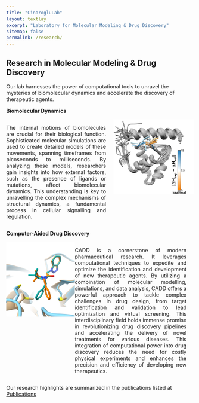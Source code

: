 ```yaml
---
title: "CinarogluLab"
layout: textlay
excerpt: "Laboratory for Molecular Modeling & Drug Discovery"
sitemap: false
permalink: /research/
---
```


## Research in Molecular Modeling & Drug Discovery
Our lab harnesses the power of computational tools to unravel the mysteries of biomolecular dynamics and accelerate the discovery of therapeutic agents.

**Biomolecular Dynamics**

<div style="display: flex; flex-wrap: wrap; justify-content: space-between;">

<div style="flex: 1; text-align: justify; margin-right: 20px;">

The internal motions of biomolecules are crucial for their biological function. Sophisticated molecular simulations are used to create detailed models of these movements, spanning timeframes from picoseconds to milliseconds. By analyzing these models, researchers gain insights into how external factors, such as the presence of ligands or mutations, affect biomolecular dynamics. This understanding is key to unravelling the complex mechanisms of structural dynamics, a fundamental process in cellular signalling and regulation.

</div>

<div style="flex: 0 0 auto;">
<img src="https://raw.githubusercontent.com/CinarogluLab/cinaroglulab.github.io/main/images/images-0003.jpeg" alt="Biomolecular Dynamics" style="height: 200px;">

</div>
</div>

**Computer-Aided Drug Discovery**

<div style="display: flex; flex-wrap: wrap; justify-content: space-between;">

<div style="flex: 0 0 auto;">
<img src="https://raw.githubusercontent.com/CinarogluLab/cinaroglulab.github.io/main/images/images-0004.png" alt="Computer-Aided Drug Discovery" style="height: 200px;">
</div>

<div style="flex: 1; text-align: justify; margin-right: 20px;">

CADD is a cornerstone of modern pharmaceutical research. It leverages computational techniques to expedite and optimize the identification and development of new therapeutic agents. By utilizing a combination of molecular modelling, simulations, and data analysis, CADD offers a powerful approach to tackle complex challenges in drug design, from target identification and validation to lead optimization and virtual screening. This interdisciplinary field holds immense promise in revolutionizing drug discovery pipelines and accelerating the delivery of novel treatments for various diseases. This integration of computational power into drug discovery reduces the need for costly physical experiments and enhances the precision and efficiency of developing new therapeutics.

</div>
</div>

Our research highlights are summarized in the publications listed at <a href="{{ site.url }}{{ site.baseurl }}/publications">Publications</a> 
